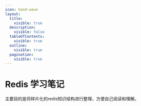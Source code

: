 ```yaml
---
icon: hand-wave
layout:
  title:
    visible: true
  description:
    visible: false
  tableOfContents:
    visible: true
  outline:
    visible: true
  pagination:
    visible: true
---
```


# Redis 学习笔记

主要目的是将碎片化的redis知识结构进行整理，方便自己阅读和理解。
